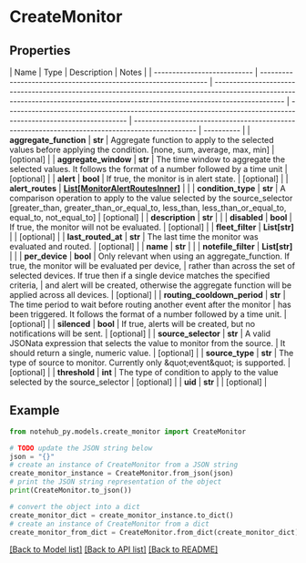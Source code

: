 # CreateMonitor

## Properties

| Name                        | Type                                                            | Description                                                                                                                                                                     | Notes                                                                                                           |
| --------------------------- | --------------------------------------------------------------- | ------------------------------------------------------------------------------------------------------------------------------------------------------------------------------- | --------------------------------------------------------------------------------------------------------------- | ----------------------------------------------------------------------------------------------- | ---------- |
| **aggregate_function**      | **str**                                                         | Aggregate function to apply to the selected values before applying the condition. [none, sum, average, max, min]                                                                | [optional]                                                                                                      |
| **aggregate_window**        | **str**                                                         | The time window to aggregate the selected values. It follows the format of a number followed by a time unit                                                                     | [optional]                                                                                                      |
| **alert**                   | **bool**                                                        | If true, the monitor is in alert state.                                                                                                                                         | [optional]                                                                                                      |
| **alert_routes**            | [**List[MonitorAlertRoutesInner]**](MonitorAlertRoutesInner.md) |                                                                                                                                                                                 |
| **condition_type**          | **str**                                                         | A comparison operation to apply to the value selected by the source_selector [greater_than, greater_than_or_equal_to, less_than, less_than_or_equal_to, equal_to, not_equal_to] | [optional]                                                                                                      |
| **description**             | **str**                                                         |                                                                                                                                                                                 |
| **disabled**                | **bool**                                                        | If true, the monitor will not be evaluated.                                                                                                                                     | [optional]                                                                                                      |
| **fleet_filter**            | **List[str]**                                                   |                                                                                                                                                                                 | [optional]                                                                                                      |
| **last_routed_at**          | **str**                                                         | The last time the monitor was evaluated and routed.                                                                                                                             | [optional]                                                                                                      |
| **name**                    | **str**                                                         |                                                                                                                                                                                 |
| **notefile_filter**         | **List[str]**                                                   |                                                                                                                                                                                 |
| **per_device**              | **bool**                                                        | Only relevant when using an aggregate_function. If true, the monitor will be evaluated per device,                                                                              | rather than across the set of selected devices. If true then if a single device matches the specified criteria, | and alert will be created, otherwise the aggregate function will be applied across all devices. | [optional] |
| **routing_cooldown_period** | **str**                                                         | The time period to wait before routing another event after the monitor                                                                                                          | has been triggered. It follows the format of a number followed by a time unit.                                  | [optional]                                                                                      |
| **silenced**                | **bool**                                                        | If true, alerts will be created, but no notifications will be sent.                                                                                                             | [optional]                                                                                                      |
| **source_selector**         | **str**                                                         | A valid JSONata expression that selects the value to monitor from the source.                                                                                                   | It should return a single, numeric value.                                                                       | [optional]                                                                                      |
| **source_type**             | **str**                                                         | The type of source to monitor. Currently only \&quot;event\&quot; is supported.                                                                                                 | [optional]                                                                                                      |
| **threshold**               | **int**                                                         | The type of condition to apply to the value selected by the source_selector                                                                                                     | [optional]                                                                                                      |
| **uid**                     | **str**                                                         |                                                                                                                                                                                 | [optional]                                                                                                      |

## Example

```python
from notehub_py.models.create_monitor import CreateMonitor

# TODO update the JSON string below
json = "{}"
# create an instance of CreateMonitor from a JSON string
create_monitor_instance = CreateMonitor.from_json(json)
# print the JSON string representation of the object
print(CreateMonitor.to_json())

# convert the object into a dict
create_monitor_dict = create_monitor_instance.to_dict()
# create an instance of CreateMonitor from a dict
create_monitor_from_dict = CreateMonitor.from_dict(create_monitor_dict)
```

[[Back to Model list]](../README.md#documentation-for-models) [[Back to API list]](../README.md#documentation-for-api-endpoints) [[Back to README]](../README.md)
